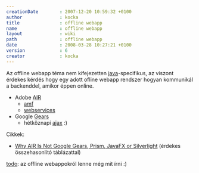 ```yaml
---
creationDate        : 2007-12-20 10:59:32 +0100 
author              : kocka 
title               : offline webapp 
name                : offline webapp 
layout              : wiki 
path                : offline webapp 
date                : 2008-03-28 10:27:21 +0100 
version             : 6 
creator             : kocka 
---
```

Az offline webapp téma nem kifejezetten [java](java.html)-specifikus, az viszont érdekes kérdés hogy egy adott ofline webapp rendszer hogyan kommunikál a backenddel, amikor éppen online.

*   Adobe [AIR](AIR.html)
    *   [amf](AMF.html)
    *   [webservices](WebServices.html)
*   Google [Gears](Missing.html)
    *   hétköznapi [ajax](ajax.html) :)

Cikkek:

*   [Why AIR Is Not Google Gears, Prism, JavaFX or Silverlight](http://news.dzone.com/news/why-air-not-google-gears-prism) (érdekes összehasonlító táblázattal)

[todo](TODO.html): az offline webappokról lenne még mit írni :)


